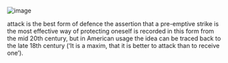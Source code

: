 ![image](https://user-images.githubusercontent.com/105078661/229243501-bb50400d-f241-44db-bcfe-57b3a4c22888.png)

attack is the best form of defence the assertion that a pre-emptive strike is the most effective way of protecting oneself is recorded in this form from the mid 20th century, but in American usage the idea can be traced back to the late 18th century (‘It is a maxim, that it is better to attack than to receive one’).
